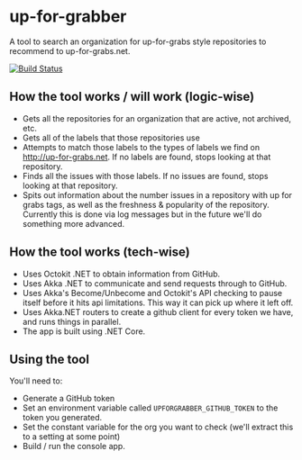 # up-for-grabber
A tool to search an organization for up-for-grabs style repositories to recommend to up-for-grabs.net.

[![Build Status](https://dev.azure.com/sjkilleen/up-for-grabber/_apis/build/status/SeanKilleen.up-for-grabber?branchName=master)](https://dev.azure.com/sjkilleen/up-for-grabber/_build/latest?definitionId=2&branchName=master)

## How the tool works / will work (logic-wise)

* Gets all the repositories for an organization that are active, not archived, etc.
* Gets all of the labels that those repositories use
* Attempts to match those labels to the types of labels we find on <http://up-for-grabs.net>. If no labels are found, stops looking at that repository.
* Finds all the issues with those labels. If no issues are found, stops looking at that repository.
* Spits out information about the number issues in a repository with up for grabs tags, as well as the freshness & popularity of the repository. Currently this is done via log messages but in the future we'll do something more advanced.

## How the tool works (tech-wise)

* Uses Octokit .NET to obtain information from GitHub.
* Uses Akka .NET to communicate and send requests through to GitHub.
* Uses Akka's Become/Unbecome and Octokit's API checking to pause itself before it hits api limitations. This way it can pick up where it left off.
* Uses Akka.NET routers to create a github client for every token we have, and runs things in parallel.
* The app is built using .NET Core.

## Using the tool

You'll need to:

* Generate a GitHub token
* Set an environment variable called `UPFORGRABBER_GITHUB_TOKEN` to the token you generated.
* Set the constant variable for the org you want to check (we'll extract this to a setting at some point)
* Build / run the console app.

